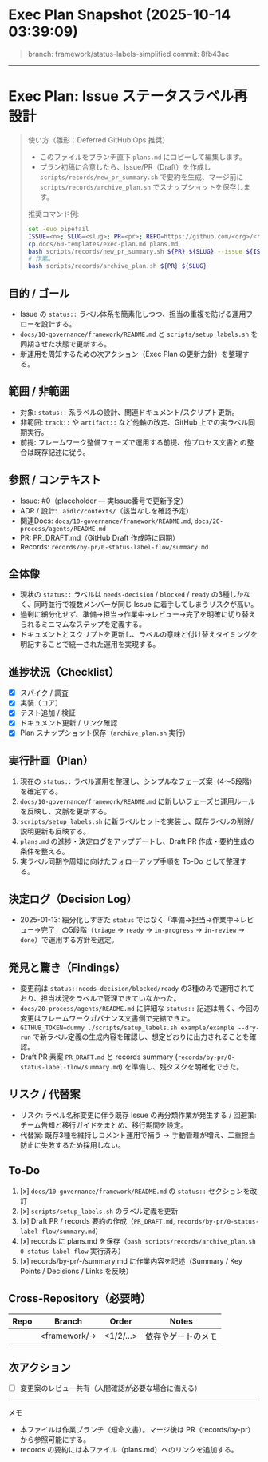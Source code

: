# Exec Plan Snapshot (2025-10-14 03:39:09)

> branch: framework/status-labels-simplified  commit: 8fb43ac

---
# Exec Plan: Issue ステータスラベル再設計

> 使い方（雛形：Deferred GitHub Ops 推奨）
> - このファイルをブランチ直下 `plans.md` にコピーして編集します。
> - プラン初稿に合意したら、Issue/PR（Draft）を作成し `scripts/records/new_pr_summary.sh` で要約を生成、マージ前に `scripts/records/archive_plan.sh` でスナップショットを保存します。
>
> 推奨コマンド例:
> ```bash
> set -euo pipefail
> ISSUE=<n>; SLUG=<slug>; PR=<pr>; REPO=https://github.com/<org>/<repo>; AUTHOR=@you
> cp docs/60-templates/exec-plan.md plans.md
> bash scripts/records/new_pr_summary.sh ${PR} ${SLUG} --issue ${ISSUE} --repo-url ${REPO} --author ${AUTHOR}
> # 作業…
> bash scripts/records/archive_plan.sh ${PR} ${SLUG}
> ```

## 目的 / ゴール
- Issue の `status::` ラベル体系を簡素化しつつ、担当の重複を防げる運用フローを設計する。
- `docs/10-governance/framework/README.md` と `scripts/setup_labels.sh` を同期させた状態で更新する。
- 新運用を周知するための次アクション（Exec Plan の更新方針）を整理する。

## 範囲 / 非範囲
- 対象: `status::` 系ラベルの設計、関連ドキュメント/スクリプト更新。
- 非範囲: `track::` や `artifact::` など他軸の改定、GitHub 上での実ラベル同期実行。
- 前提: フレームワーク整備フェーズで運用する前提、他プロセス文書との整合は既存記述に従う。

## 参照 / コンテキスト
- Issue: #0（placeholder — 実Issue番号で更新予定）
- ADR / 設計: `.aidlc/contexts/`（該当なしを確認予定）
- 関連Docs: `docs/10-governance/framework/README.md`, `docs/20-process/agents/README.md`
 - PR: PR_DRAFT.md（GitHub Draft 作成時に同期）
 - Records: `records/by-pr/0-status-label-flow/summary.md`

## 全体像
- 現状の `status::` ラベルは `needs-decision` / `blocked` / `ready` の3種しかなく、同時並行で複数メンバーが同じ Issue に着手してしまうリスクが高い。
- 過剰に細分化せず、準備→担当→作業中→レビュー→完了を明確に切り替えられるミニマムなステップを定義する。
- ドキュメントとスクリプトを更新し、ラベルの意味と付け替えタイミングを明記することで統一された運用を実現する。

## 進捗状況（Checklist）
- [x] スパイク / 調査
- [x] 実装（コア）
- [x] テスト追加 / 検証
- [x] ドキュメント更新 / リンク確認
- [x] Plan スナップショット保存（`archive_plan.sh` 実行）

## 実行計画（Plan）
1. 現在の `status::` ラベル運用を整理し、シンプルなフェーズ案（4〜5段階）を確定する。
2. `docs/10-governance/framework/README.md` に新しいフェーズと運用ルールを反映し、文脈を更新する。
3. `scripts/setup_labels.sh` に新ラベルセットを実装し、既存ラベルの削除/説明更新も反映する。
4. `plans.md` の進捗・決定ログをアップデートし、Draft PR 作成・要約生成の条件を整える。
5. 実ラベル同期や周知に向けたフォローアップ手順を To-Do として整理する。

## 決定ログ（Decision Log）
- 2025-01-13: 細分化しすぎた `status` ではなく「準備→担当→作業中→レビュー→完了」の5段階（`triage` → `ready` → `in-progress` → `in-review` → `done`）で運用する方針を選定。

## 発見と驚き（Findings）
- 変更前は `status::needs-decision/blocked/ready` の3種のみで運用されており、担当状況をラベルで管理できていなかった。
- `docs/20-process/agents/README.md` に詳細な `status::` 記述は無く、今回の変更はフレームワークガバナンス文書側で完結できた。
- `GITHUB_TOKEN=dummy ./scripts/setup_labels.sh example/example --dry-run` で新ラベル定義の生成内容を確認し、想定どおりに出力されることを確認。
- Draft PR 素案 `PR_DRAFT.md` と records summary (`records/by-pr/0-status-label-flow/summary.md`) を準備し、残タスクを明確化できた。

## リスク / 代替案
- リスク: ラベル名称変更に伴う既存 Issue の再分類作業が発生する / 回避策: チーム告知と移行ガイドをまとめ、移行期間を設定。
- 代替案: 既存3種を維持しコメント運用で補う → 手動管理が増え、二重担当防止に失敗するため採用しない。

## To-Do
1. [x] `docs/10-governance/framework/README.md` の `status::` セクションを改訂
2. [x] `scripts/setup_labels.sh` のラベル定義を更新
3. [x] Draft PR / records 要約の作成（`PR_DRAFT.md`, `records/by-pr/0-status-label-flow/summary.md`）
4. [x] records に plans.md を保存（`bash scripts/records/archive_plan.sh 0 status-label-flow` 実行済み）
5. [x] records/by-pr/<pr>-<slug>/summary.md に作業内容を記述（Summary / Key Points / Decisions / Links を反映）

## Cross-Repository（必要時）
| Repo | Branch | Order | Notes |
|------|--------|-------|-------|
| <name> | <framework/<issue>-<slug>> | <1/2/…> | 依存やゲートのメモ |

## 次アクション
- [ ] 変更案のレビュー共有（人間確認が必要な場合に備える）

---
メモ
- 本ファイルは作業ブランチ（短命文書）。マージ後は PR（records/by-pr）から参照可能にする。
- records の要約には本ファイル（plans.md）へのリンクを追加する。

